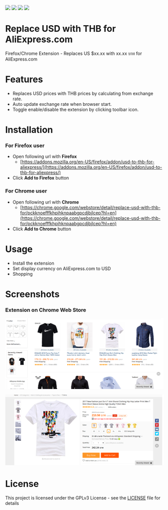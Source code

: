 <p align="left">
	<img src="https://img.shields.io/badge/browser-firefox%20|%20chrome-blue.svg">
	<img src="https://img.shields.io/badge/license-GPL-green.svg">
	<img src="https://img.shields.io/badge/max--users-350-brightgreen.svg">
	<img src="https://img.shields.io/badge/status-discontinued-red.svg">
</p>

# Replace USD with THB for AliExpress.com
Firefox/Chrome Extension - Replaces US $xx.xx with xx.xx บาท for AliExpress.com

# Features
- Replaces USD prices with THB prices by calculating from exchange rate.
- Auto update exchange rate when browser start.
- Toggle enable/disable the extension by clicking toolbar icon.

# Installation

### For Firefox user
- Open following url with **Firefox**
	- [https://addons.mozilla.org/en-US/firefox/addon/usd-to-thb-for-aliexpress/](https://addons.mozilla.org/en-US/firefox/addon/usd-to-thb-for-aliexpress/)
- Click **Add to Firefox** button

### For Chrome user
- Open following url with **Chrome**
	- [https://chrome.google.com/webstore/detail/replace-usd-with-thb-for/pckknoefffkhpihknpaabgpcdjbjlcep?hl=en](https://chrome.google.com/webstore/detail/replace-usd-with-thb-for/pckknoefffkhpihknpaabgpcdjbjlcep?hl=en)
- Click **Add to Chrome** button

# Usage
- Install the extension
- Set display currency on AliExpress.com to USD
- Shopping

# Screenshots
### Extension on Chrome Web Store
![Search result page](https://github.com/PoundXI/Replace-USD-with-THB-for-AliExpress.com/blob/master/screenshots/search-result-page.png)

![Item detail page](https://github.com/PoundXI/Replace-USD-with-THB-for-AliExpress.com/blob/master/screenshots/item-detail-page.png)

# License
This project is licensed under the GPLv3 License - see the [LICENSE](https://github.com/PoundXI/Replace-USD-with-THB-for-AliExpress.com/blob/master/LICENSE) file for details
